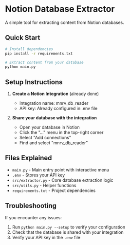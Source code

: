 # Notion Database Extractor

A simple tool for extracting content from Notion databases.

## Quick Start

```bash
# Install dependencies
pip install -r requirements.txt

# Extract content from your database
python main.py
```

## Setup Instructions

1. **Create a Notion Integration** (already done)
   - Integration name: mnrv_db_reader
   - API key: Already configured in .env file

2. **Share your database with the integration**
   - Open your database in Notion
   - Click the "..." menu in the top-right corner
   - Select "Add connections"
   - Find and select "mnrv_db_reader"

## Files Explained

- `main.py` - Main entry point with interactive menu
- `.env` - Stores your API key
- `src/extractor.py` - Core database extraction logic
- `src/utils.py` - Helper functions
- `requirements.txt` - Project dependencies

## Troubleshooting

If you encounter any issues:

1. Run `python main.py --setup` to verify your configuration
2. Check that the database is shared with your integration
3. Verify your API key in the `.env` file
